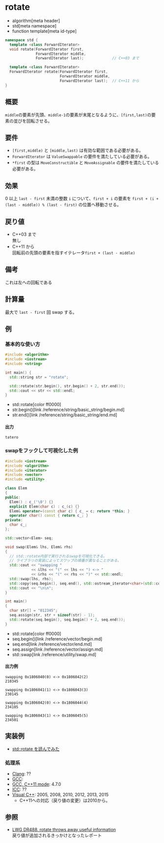 # rotate
* algorithm[meta header]
* std[meta namespace]
* function template[meta id-type]

```cpp
namespace std {
  template <class ForwardIterator>
  void rotate(ForwardIterator first,
              ForwardIterator middle,
              ForwardIterator last);             // C++03 まで

  template <class ForwardIterator>
  ForwardIterator rotate(ForwardIterator first,
                         ForwardIterator middle,
                         ForwardIterator last);  // C++11 から
}
```

## 概要
`middle`の要素が先頭、`middle-1`の要素が末尾となるように、`[first,last)`の要素の並びを回転させる。


## 要件
- `[first,middle)` と `[middle,last)` は有効な範囲である必要がある。
- `ForwardIterator` は `ValueSwappable` の要件を満たしている必要がある。
- `*first` の型は `MoveConstructible` と `MoveAssignable` の要件を満たしている必要がある。


## 効果
0 以上 `last - first` 未満の整数 `i` について、`first + i` の要素を `first + (i + (last - middle)) % (last - first)` の位置へ移動させる。


## 戻り値
- C++03 まで  
	無し
- C++11 から  
	回転前の先頭の要素を指すイテレータ`first + (last - middle)`


## 備考
これは左への回転である


## 計算量
最大で `last - first` 回 swap する。


## 例
### 基本的な使い方
```cpp example
#include <algorithm>
#include <iostream>
#include <string>

int main() {
  std::string str = "rotate";

  std::rotate(str.begin(), str.begin() + 2, str.end());
  std::cout << str << std::endl;
}
```
* std::rotate[color ff0000]
* str.begin()[link /reference/string/basic_string/begin.md]
* str.end()[link /reference/string/basic_string/end.md]

#### 出力
```
tatero
```

### swapをフックして可視化した例
```cpp example
#include <iostream>
#include <algorithm>
#include <iterator>
#include <vector>
#include <utility>

class Elem
{
public:
  Elem() : c_('\0') {}
  explicit Elem(char c) : c_(c) {}
  Elem& operator=(const char c) { c_ = c; return *this; }
  operator char() const { return c_; }
private:
  char c_;
};

std::vector<Elem> seq;

void swap(Elem& lhs, Elem& rhs)
{
  // std::rotate内部で実行されるswapを可視化できる。
  // ライブラリの実装によってスワップの順番が異なることがある。
  std::cout << "swapping "
            << &lhs << "(" << lhs << ") <-> "
            << &rhs << "(" << rhs << ")" << std::endl;
  std::swap(lhs, rhs);
  std::copy(seq.begin(), seq.end(), std::ostream_iterator<char>(std::cout));
  std::cout << "\n\n";
}

int main()
{
  char str[] = "012345";
  seq.assign(str, str + sizeof(str) - 1);
  std::rotate(seq.begin(), seq.begin() + 2, seq.end());
}
```
* std::rotate[color ff0000]
* seq.begin()[link /reference/vector/begin.md]
* seq.end[link /reference/vector/end.md]
* seq.assign[link /reference/vector/assign.md]
* std::swap[link /reference/utility/swap.md]

#### 出力例
```
swapping 0x1806040(0) <-> 0x1806042(2)
210345

swapping 0x1806041(1) <-> 0x1806043(3)
230145

swapping 0x1806042(0) <-> 0x1806044(4)
234105

swapping 0x1806043(1) <-> 0x1806045(5)
234501
```

## 実装例
- [std::rotate を読んでみた](http://www.kmonos.net/wlog/115.html#_0007101223)


### 処理系
- [Clang](/implementation.md#clang): ??
- [GCC](/implementation.md#gcc): 
- [GCC, C++11 mode](/implementation.md#gcc): 4.7.0
- [ICC](/implementation.md#icc): ??
- [Visual C++](/implementation.md#visual_cpp): 2005, 2008, 2010, 2012, 2013, 2015
    - C++11への対応（戻り値の変更）は2010から。


## 参照
- [LWG DR488. rotate throws away useful information](http://cplusplus.github.io/LWG/lwg-defects.html#488)  
	戻り値が追加されるきっかけとなったレポート
